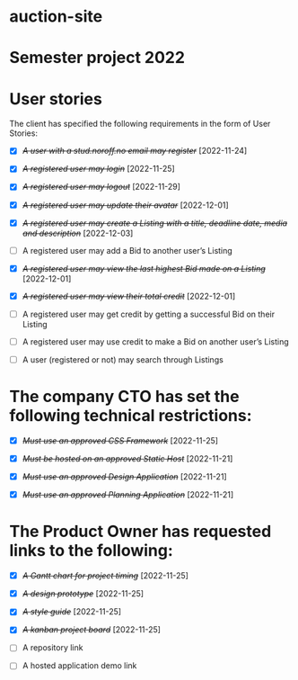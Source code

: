 # auction-site

# Semester project 2022

# User stories

The client has specified the following requirements in the form of User Stories:

- [x] ~~_A user with a stud.noroff.no email may register_~~ [2022-11-24]

- [x] ~~_A registered user may login_~~ [2022-11-25]

- [x] ~~_A registered user may logout_~~ [2022-11-29]

- [x] ~~_A registered user may update their avatar_~~ [2022-12-01]

- [x] ~~_A registered user may create a Listing with a title, deadline date, media and description_~~ [2022-12-03]

- [ ] A registered user may add a Bid to another user’s Listing

- [x] ~~_A registered user may view the last highest Bid made on a Listing_~~ [2022-12-01]

- [x] ~~_A registered user may view their total credit_~~ [2022-12-01]

- [ ] A registered user may get credit by getting a successful Bid on their Listing

- [ ] A registered user may use credit to make a Bid on another user’s Listing

- [ ] A user (registered or not) may search through Listings

# The company CTO has set the following technical restrictions:

- [x] ~~_*Must use an approved CSS Framework*_~~ [2022-11-25]

- [x] ~~_Must be hosted on an approved Static Host_~~ [2022-11-21]

- [x] ~~_Must use an approved Design Application_~~ [2022-11-21]

- [x] ~~_Must use an approved Planning Application_~~ [2022-11-21]

# The Product Owner has requested links to the following:

- [x] ~~_A Gantt chart for project timing_~~ [2022-11-25]

- [x] ~~_A design prototype_~~ [2022-11-25]

- [x] ~~_A style guide_~~ [2022-11-25]

- [x] ~~_A kanban project board_~~ [2022-11-25]

- [ ] A repository link

- [ ] A hosted application demo link
